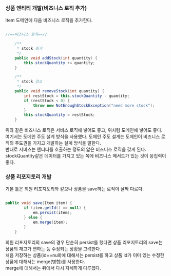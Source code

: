 ### 상품 엔티티 개발(비즈니스 로직 추가)

Item 도메인에 다음 비즈니스 로직을 추가한다.

```java

//==비즈니스 로직==//

    /**
     * stock 증가
     */
    public void addStock(int quantity) {
        this.stockQuantity += quantity;
    }

    /**
     * stock 감소
     */
    public void removeStock(int quantity) {
        int restStock = this.stockQuantity - quantity;
        if (restStock < 0) {
            throw new NotEnoughStockException("need more stock");
        }
        this.stockQuantity = restStock;
    }

```

위와 같은 비즈니스 로직은 서비스 로직에 넣어도 좋고, 위처럼 도메인에 넣어도 좋다. <br/>
여기서는 도메인 주도 설계 방식을 사용했다. 도메인 주도 설계는 도메인이 비즈니스 로직의 주도권을 가지고 개발하는 설계 방식을 말한다.<br/>
반대로 서비스는 엔티티를 호출하는 정도의 얇은 비즈니스 로직을 갖게 된다. <br/>
stockQuantity같은 데이터를 가지고 있는 쪽에 비즈니스 메서드가 있는 것이 응집력이 좋다. <br/>

### 상품 리포지토리 개발

기본 틀은 회원 리포지토리와 같으나 상품을 save하는 로직이 살짝 다르다.

```java

public void save(Item item) {
        if (item.getId() == null) {
            em.persist(item);
        } else {
            em.merge(item);
        }
    }

```

회원 리포지토리의 save의 경우 단순히 persist를 했다면 상품 리포지토리의 save는 상품의 재고가 변하는 등 수정되는 상황을 고려한다. <br/>
처음 저장하는 상품(id==null)에 대해서는 persist를 하고 상품 id가 이미 있는 수정한 상품에 대해서는 merge(병합)를 사용한다. <br/>
merge에 대해서는 뒤에서 다시 자세하게 다루겠다. <br/>

